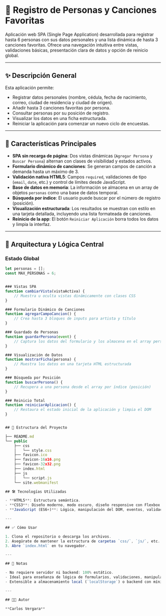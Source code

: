 # 🎵 Registro de Personas y Canciones Favoritas

Aplicación web SPA (Single Page Application) desarrollada para registrar hasta 6 personas con sus datos personales y una lista dinámica de hasta 3 canciones favoritas. Ofrece una navegación intuitiva entre vistas, validaciones básicas, presentación clara de datos y opción de reinicio global.

---

## ✨ Descripción General

Esta aplicación permite:

- Registrar datos personales (nombre, cédula, fecha de nacimiento, correo, ciudad de residencia y ciudad de origen).
- Añadir hasta 3 canciones favoritas por persona.
- Consultar personas por su posición de registro.
- Visualizar los datos en una ficha estructurada.
- Reiniciar la aplicación para comenzar un nuevo ciclo de encuestas.

---

## 🚀 Características Principales

- **SPA sin recarga de página**: Dos vistas dinámicas (`Agregar Persona` y `Buscar Persona`) alternan con clases de visibilidad y estados activos.
- **Formulario dinámico de canciones**: Se generan campos de canción a demanda hasta un máximo de 3.
- **Validación nativa HTML5**: Campos `required`, validaciones de tipo (`email`, `date`, etc.) y control de límites desde JavaScript.
- **Base de datos en memoria**: La información se almacena en un array de objetos `personas` como una base de datos temporal.
- **Búsqueda por índice**: El usuario puede buscar por el número de registro (posición).
- **Visualización estructurada**: Los resultados se muestran con estilo en una tarjeta detallada, incluyendo una lista formateada de canciones.
- **Reinicio de la app**: El botón `Reiniciar Aplicación` borra todos los datos y limpia la interfaz.

---

## 🧠 Arquitectura y Lógica Central

### Estado Global
```js
let personas = [];
const MAX_PERSONAS = 6;


### Vistas SPA
function cambiarVista(vistaActiva) {
    // Muestra u oculta vistas dinámicamente con clases CSS
}

### Formulario Dinámico de Canciones
function agregarCampoCancion() {
    // Crea hasta 3 bloques de inputs para artista y título
}

### Guardado de Personas
function guardarPersona(event) {
    // Captura los datos del formulario y los almacena en el array personas[]
}

### Visualización de Datos
function mostrarFicha(persona) {
    // Muestra los datos en una tarjeta HTML estructurada
}

### Búsqueda por Posición
function buscarPersona() {
    // Recupera a una persona desde el array por índice (posición)
}

### Reinicio Total
function reiniciarAplicacion() {
    // Restaura el estado inicial de la aplicación y limpia el DOM
}


## 📂 Estructura del Proyecto

├── README.md
└── public
    ├── css
    │   └── style.css
    ├── favicon.ico
    ├── favicon-16x16.png
    ├── favicon-32x32.png
    ├── index.html
    ├── js
    │   └── script.js
    └── site.webmanifest

## 🛠️ Tecnologías Utilizadas

- **HTML5**: Estructura semántica.
- **CSS3**: Diseño moderno, modo oscuro, diseño responsive con Flexbox y Grid.
- **JavaScript (ES6+)**: Lógica, manipulación del DOM, eventos, validaciones, gestión de estado.

---

## ✅ Cómo Usar

1. Clona el repositorio o descarga los archivos.
2. Asegúrate de mantener la estructura de carpetas `css/`, `js/`, etc.
3. Abre `index.html` en tu navegador.

---

## 📌 Notas

- No requiere servidor ni backend: 100% estático.
- Ideal para enseñanza de lógica de formularios, validaciones, manipulación DOM y estructuras de datos.
- Extensible a almacenamiento local (`localStorage`) o backend con mínima refactorización.

---

## 🧑‍💻 Autor

**Carlos Vergara** 
